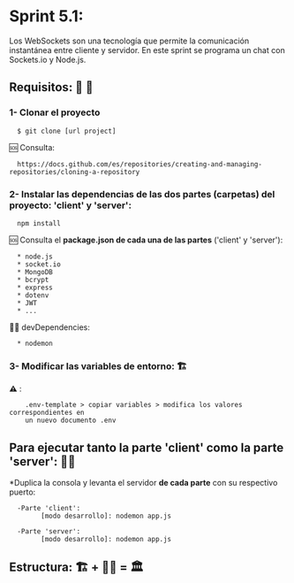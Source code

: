 # Sprint 5.1: 
Los WebSockets son una tecnología que permite la comunicación instantánea entre cliente y servidor. En este sprint se programa un chat con Sockets.io y Node.js.


## Requisitos: 🚦 🚧

  ### 1- Clonar el proyecto

      $ git clone [url project]
      
     
  🆘 Consulta: 

      https://docs.github.com/es/repositories/creating-and-managing-repositories/cloning-a-repository


  ### 2- Instalar las dependencias de las dos partes (carpetas) del proyecto: 'client' y 'server':

      npm install

  🆘 Consulta el **package.json de cada una de las partes** ('client' y 'server'):    
  
      * node.js
      * socket.io
      * MongoDB
      * bcrypt
      * express
      * dotenv
      * JWT
      * ...   

   👩‍💻 devDependencies:
    
      * nodemon

  ### 3- Modificar las variables de entorno:  🏗️ 

  **⚠️** :

        .env-template > copiar variables > modifica los valores correspondientes en 
        un nuevo documento .env

## Para ejecutar tanto la parte 'client' como la parte 'server': 👷‍♀️ 

*Duplica la consola y levanta el servidor **de cada parte** con su respectivo puerto:

      -Parte 'client': 
            [modo desarrollo]: nodemon app.js 

      -Parte 'server': 
            [modo desarrollo]: nodemon app.js 

## Estructura:  🏗️ + 👷‍♀️ = 🏛️ 

